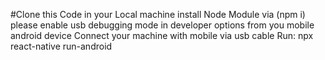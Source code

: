#Clone this Code in your Local machine
install Node Module via (npm i)
please enable usb debugging mode in developer options from you mobile android device
Connect your machine with mobile via usb cable
Run: npx react-native run-android 
